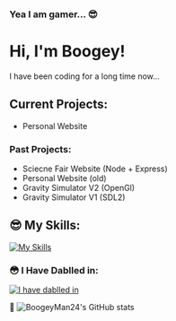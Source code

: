 ### Yea I am gamer... 😎

<!--
**BoogeyMan24/BoogeyMan24** is a ✨ _special_ ✨ repository because its `README.md` (this file) appears on your GitHub profile.

Here are some ideas to get you started:

- 🔭 I’m currently working on ...
- 🌱 I’m currently learning ...
- 👯 I’m looking to collaborate on ...
- 🤔 I’m looking for help with ...
- 💬 Ask me about ...
- 📫 How to reach me: ...
- 😄 Pronouns: ...
- ⚡ Fun fact: ...
-->
# Hi, I'm Boogey!
I have been coding for a long time now...

## Current Projects:
- Personal Website


### Past Projects:
- Sciecne Fair Website (Node + Express)
- Personal Website (old)
- Gravity Simulator V2 (OpenGl)
- Gravity Simulator V1 (SDL2)



## 😎 My Skills:
[![My Skills](https://skillicons.dev/icons?i=cpp,html,css,js,ts,py,java,svelte,nodejs,npm,mongodb,discordjs,express,unity,git,github,idea,raspberrypi,vscode&perline=10)](https://skillicons.dev)
### 😳 I Have Dablled in:
[![I have dablled in](https://skillicons.dev/icons?i=rust,kotlin,mongodb,npm,raspberrypi,unity,vscode&perline=3)](https://skillicons.dev)

😬
![BoogeyMan24's GitHub stats](https://github-readme-stats.vercel.app/api?username=BoogeyMan24&show_icons=true&theme=tokyonight)

